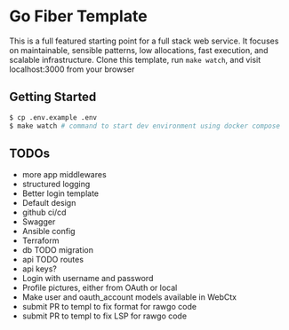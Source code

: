 # Go Fiber Template

This is a full featured starting point for a full stack web service. It focuses
on maintainable, sensible patterns, low allocations, fast execution, and
scalable infrastructure. Clone this template, run `make watch`, and visit
localhost:3000 from your browser

## Getting Started

```bash
$ cp .env.example .env
$ make watch # command to start dev environment using docker compose
```

## TODOs
- more app middlewares
- structured logging
- Better login template
- Default design
- github ci/cd
- Swagger
- Ansible config
- Terraform
- db TODO migration
- api TODO routes
- api keys?
- Login with username and password
- Profile pictures, either from OAuth or local
- Make user and oauth_account models available in WebCtx
- submit PR to templ to fix format for rawgo code
- submit PR to templ to fix LSP for rawgo code
